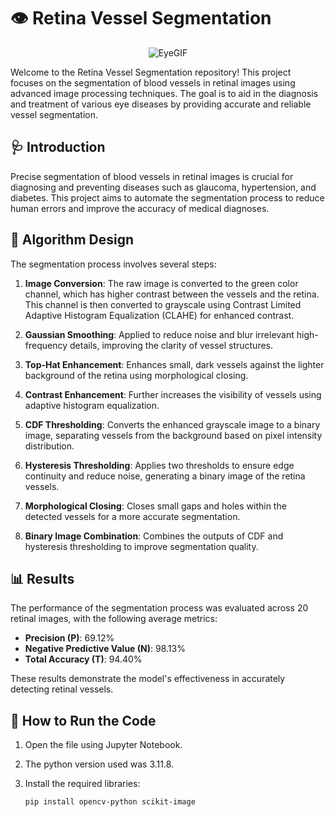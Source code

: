# 👁️ Retina Vessel Segmentation

<p align="center">
  <img src="https://github.com/leonnloo/Retina-Vessel-Segmentation/assets/88762191/a50a4a02-4859-492b-9359-ba82219e93ce" alt="EyeGIF">
</p>


Welcome to the Retina Vessel Segmentation repository! This project focuses on the segmentation of blood vessels in retinal images using advanced image processing techniques. 
The goal is to aid in the diagnosis and treatment of various eye diseases by providing accurate and reliable vessel segmentation.

## 🩺 Introduction

Precise segmentation of blood vessels in retinal images is crucial for diagnosing and preventing diseases such as glaucoma, hypertension, and diabetes. This project aims to automate the segmentation process to reduce human errors and improve the accuracy of medical diagnoses.

## 📝 Algorithm Design

The segmentation process involves several steps:

1. **Image Conversion**: The raw image is converted to the green color channel, which has higher contrast between the vessels and the retina. This channel is then converted to grayscale using Contrast Limited Adaptive Histogram Equalization (CLAHE) for enhanced contrast.

2. **Gaussian Smoothing**: Applied to reduce noise and blur irrelevant high-frequency details, improving the clarity of vessel structures.

3. **Top-Hat Enhancement**: Enhances small, dark vessels against the lighter background of the retina using morphological closing.

4. **Contrast Enhancement**: Further increases the visibility of vessels using adaptive histogram equalization.

5. **CDF Thresholding**: Converts the enhanced grayscale image to a binary image, separating vessels from the background based on pixel intensity distribution.

6. **Hysteresis Thresholding**: Applies two thresholds to ensure edge continuity and reduce noise, generating a binary image of the retina vessels.

7. **Morphological Closing**: Closes small gaps and holes within the detected vessels for a more accurate segmentation.

8. **Binary Image Combination**: Combines the outputs of CDF and hysteresis thresholding to improve segmentation quality.

## 📊 Results

The performance of the segmentation process was evaluated across 20 retinal images, with the following average metrics:

- **Precision (P)**: 69.12%
- **Negative Predictive Value (N)**: 98.13%
- **Total Accuracy (T)**: 94.40%

These results demonstrate the model's effectiveness in accurately detecting retinal vessels.


## 🔧 How to Run the Code

1. Open the file using Jupyter Notebook.
2. The python version used was 3.11.8.
3. Install the required libraries:
   
   ```bash
   pip install opencv-python scikit-image
